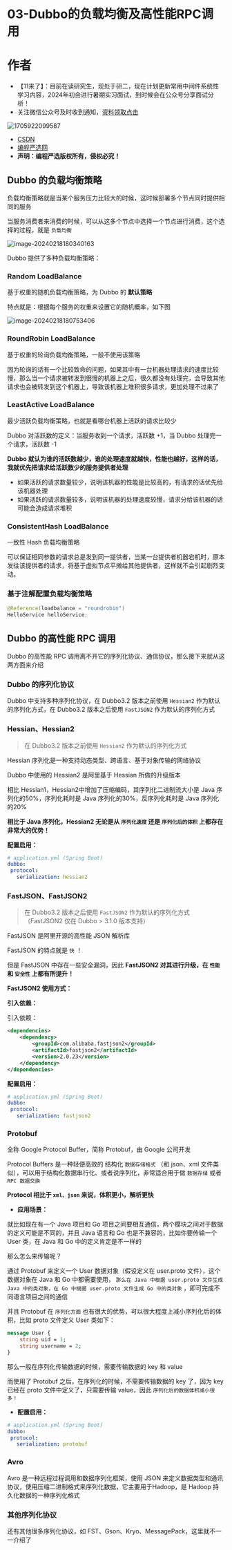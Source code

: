 # 03-Dubbo的负载均衡及高性能RPC调用
# 作者

- 【11来了】：目前在读研究生，现处于研二，现在计划更新常用中间件系统性学习内容，2024年初会进行暑期实习面试，到时候会在公众号分享面试分析！
- 关注微信公众号及时收到通知，[资料领取点击](https://mp.weixin.qq.com/s?__biz=MzkyMTM4MjI0OQ==&mid=2247483939&idx=1&sn=1bf016f07d1448a65b36afaa8507a188&chksm=c1853e25f6f2b7339d9931e1b2f8ad1d47e31983a3d7a95bb135e7d4aed309fe41acd9b2bd06#rd)

![1705922099587](https://11laile-note-img.oss-cn-beijing.aliyuncs.com/1705922099587.png)

- [CSDN](https://blog.csdn.net/qq_45260619)
- [编程严选网](http://javaedge.cn)
- **声明：编程严选版权所有，侵权必究！**

## Dubbo 的负载均衡策略

负载均衡策略就是当某个服务压力比较大的时候，这时候部署多个节点同时提供相同的服务

当服务消费者来消费的时候，可以从这多个节点中选择一个节点进行消费，这个选择的过程，就是 `负载均衡`

![image-20240218180340163](https://11laile-note-img.oss-cn-beijing.aliyuncs.com/image-20240218180340163.png)



Dubbo 提供了多种负载均衡策略：

### Random LoadBalance

基于权重的随机负载均衡策略，为 Dubbo 的 **默认策略**

特点就是：根据每个服务的权重来设置它的随机概率，如下图

![image-20240218180753406](https://11laile-note-img.oss-cn-beijing.aliyuncs.com/image-20240218180753406.png)





### RoundRobin LoadBalance

基于权重的轮询负载均衡策略，一般不使用该策略

因为轮询的话有一个比较致命的问题，如果其中有一台机器处理请求的速度比较慢，那么当一个请求被转发到很慢的机器上之后，很久都没有处理完，会导致其他请求也会被转发到这个机器上，导致该机器上堆积很多请求，更加处理不过来了



### LeastActive LoadBalance

最少活跃负载均衡策略，也就是看哪台机器上活跃的请求比较少

Dubbo 对活跃数的定义：当服务收到一个请求，活跃数 +1，当 Dubbo 处理完一个请求，活跃数 -1

**Dubbo 就认为谁的活跃数越少，谁的处理速度就越快，性能也越好，这样的话，我就优先把请求给活跃数少的服务提供者处理**

- 如果活跃的请求数量较少，说明该机器的性能是比较高的，有请求的话优先给该机器处理
- 如果活跃的请求数量较多，说明该机器的处理速度较慢，请求分给该机器的话可能会造成请求堆积



### ConsistentHash LoadBalance

一致性 Hash 负载均衡策略

可以保证相同参数的请求总是发到同一提供者，当某一台提供者机器宕机时，原本发往该提供者的请求，将基于虚拟节点平摊给其他提供者，这样就不会引起剧烈变动。



### 基于注解配置负载均衡策略

```java
@Reference(loadbalance = "roundrobin")
HelloService helloService;
```







## Dubbo 的高性能 RPC 调用

Dubbo 的高性能 RPC 调用离不开它的序列化协议、通信协议，那么接下来就从这两方面来介绍



### Dubbo 的序列化协议

Dubbo 中支持多种序列化协议，在 Dubbo3.2 版本之前使用 `Hessian2` 作为默认的序列化方式，在 Dubbo3.2 版本之后使用 `FastJSON2` 作为默认的序列化方式



### Hessian、Hessian2

> 在 Dubbo3.2 版本之前使用 `Hessian2` 作为默认的序列化方式

Hessian 序列化是一种支持动态类型、跨语言、基于对象传输的网络协议

Dubbo 中使用的 Hessian2 是阿里基于 Hessian 所做的升级版本

相比 Hessian1，Hessian2中增加了压缩编码，其序列化二进制流大小是 Java 序列化的50%，序列化耗时是 Java 序列化的30%，反序列化耗时是 Java 序列化的20%

**相比于 Java 序列化，Hessian2 无论是从 `序列化速度` 还是 `序列化后的体积` 上都存在非常大的优势！**

**配置启用：**

```yml
# application.yml (Spring Boot)
dubbo:
 protocol:
   serialization: hessian2
```



### FastJSON、FastJSON2

> 在 Dubbo3.2 版本之后使用 `FastJSON2` 作为默认的序列化方式（FastJSON2 仅在 Dubbo > 3.1.0 版本支持）

FastJSON 是阿里开源的高性能 JSON 解析库

FastJSON 的特点就是 `快` ！

但是 FastJSON 中存在一些安全漏洞，因此 **FastJSON2 对其进行升级，在 `性能` 和 `安全性` 上都有所提升！**



**FastJSON2 使用方式：**

**引入依赖：**

引入依赖：

```xml
<dependencies>
    <dependency>
        <groupId>com.alibaba.fastjson2</groupId>
        <artifactId>fastjson2</artifactId>
        <version>2.0.23</version>
    </dependency>
</dependencies>
```

**配置启用：**

```yaml
# application.yml (Spring Boot)
dubbo:
 protocol:
   serialization: fastjson2
```





### Protobuf

全称 Google Protocol Buffer，简称 Protobuf，由 Google 公司开发

Protocol Buffers 是一种轻便高效的 结构化 `数据存储格式` （和 json、xml 文件类似），可以用于结构化数据串行化、或者说序列化，非常适合用于做 `数据存储` 或者 `RPC 数据交换` 

**Protocol 相比于 `xml、json` 来说，体积更小，解析更快**



- **应用场景：**

就比如现在有一个 Java 项目和 Go 项目之间要相互通信，两个模块之间对于数据的定义可能是不同的，并且 Java 语言和 Go 也是不兼容的，比如你要传输一个 User 类，在 Java 和 Go 中的定义肯定是不一样的

那么怎么来传输呢？

通过 Protobuf 来定义一个 User 数据对象（假设定义在 user.proto 文件），这个数据对象在 Java 和 Go 中都需要使用， `那么在 Java 中根据 user.proto 文件生成 Java 中的类对象，在 Go 中根据 user.proto 文件生成 Go 中的类对象` ，即可完成不同语言项目之间的通信

并且 Protobuf 在 `序列化方面` 也有很大的优势，可以很大程度上减小序列化后的体积，比如 proto 文件定义 User 类如下：

```protobuf
message User {
    string uid = 1;
    string username = 2;
}
```

那么一般在序列化传输数据的时候，需要传输数据的 key 和 value

而使用了 Protobuf 之后，在序列化的时候，不需要传输数据的 key 了，因为 key 已经在 proto 文件中定义了，只需要传输 value，因此 `序列化后的数据体积减小很多！`



- **配置启用：**

```yaml
# application.yml (Spring Boot)
dubbo:
 protocol:
   serialization: protobuf
```



### Avro

Avro 是一种远程过程调用和数据序列化框架，使用 JSON 来定义数据类型和通讯协议，使用压缩二进制格式来序列化数据，它主要用于Hadoop，是 Hadoop 持久化数据的一种序列化格式



### 其他序列化协议

还有其他很多序列化协议，如 FST、Gson、Kryo、MessagePack，这里就不一一介绍了

